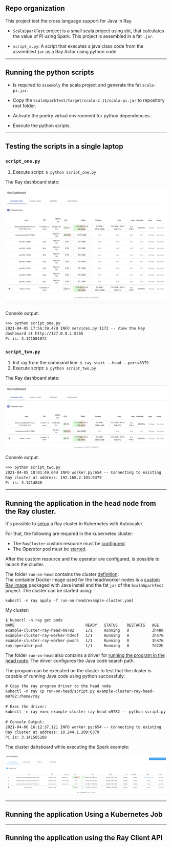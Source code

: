 ## Repo organization 

This project test the cross language support for Java in Ray. 

- `ScalaSparkTest` project is a small scala project using sbt, that calculates the value of PI using Spark. This project is assembled in a fat `.jar`.

- `script_x.py`: A script that executes a java class code from the assembled `jar` as a Ray Actor using python code. 

--------

## Running the python scripts

- Is required to `assembly` the scala project and generate the fat `scala-pi.jar`. 

- Copy the `ScalaSparkTest/target/scala-2.11/scala-pi.jar` to repository root folder. 

- Activate the poetry virtual environment for python dependencies. 

- Execute the python scripts. 

--------

## Testing the scripts in a single laptop

### `script_one.py`

1. Execute script: `$ python script_one.py`

The Ray dashboard state: 

![Dashboard image](images/script_one.png)

Console output: 

```
>>> python script_one.py 
2021-04-05 17:56:39,478 INFO services.py:1172 -- View the Ray dashboard at http://127.0.0.1:8265
Pi is: 3.141501872
```

### `script_two.py` 

1. Init ray from the command line: `$ ray start --head --port=6379`
2. Execute script: `$ python script_two.py`

The Ray dashboard state:

![Dashboard image](images/script_two.png)

Console output: 

```
>>> python script_two.py 
2021-04-05 18:01:49,644 INFO worker.py:654 -- Connecting to existing Ray cluster at address: 192.168.2.101:6379
Pi is: 3.1414846
```

-------

## Running the application in the head node from the Ray cluster.  

It's possible to [setup](https://docs.ray.io/en/master/cluster/kubernetes.html#the-ray-kubernetes-operator) 
a Ray cluster in Kubernetes with Autoscaler.

For that, the following are required in the kubernetes cluster: 

- The `RayCluster` custom resource must be [configured](https://github.com/ray-project/ray/blob/ray-1.2.0/python/ray/autoscaler/kubernetes/operator_configs/cluster_crd.yaml).
- The _Operator_ pod must be [started](https://github.com/ray-project/ray/blob/ray-1.2.0/python/ray/autoscaler/kubernetes/operator_configs/operator.yaml).

After the custom resource and the operator are configured, is possible to launch the cluster. 

The folder `run-on-head` contains the cluster [definition](./run-on-head.yaml).  
The container Docker image used for the head/worker nodes is a [custom Ray image](https://hub.docker.com/repository/docker/kada9001/ray-custom-image) packaged with Java install and the fat `jar` of the `ScalaSparkTest` project. 
The cluster can be started using: 

```
kubectl -n ray apply -f run-on-head/example-cluster.yaml
```

My cluster:

```
$ kubectl -n ray get pods
NAME                               READY   STATUS    RESTARTS   AGE
example-cluster-ray-head-m9782     1/1     Running   0          3h48m
example-cluster-ray-worker-hdvcf   1/1     Running   0          3h47m
example-cluster-ray-worker-pwxr5   1/1     Running   0          3h47m
ray-operator-pod                   1/1     Running   0          7d22h
```

The folder `run-on-head` also contains a driver for [running the program in the head node](https://docs.ray.io/en/master/cluster/kubernetes.html#running-the-program-on-the-head-node). 
The driver configures the Java code search path. 

The program can be executed on the cluster to test that the cluster is capable of running Java code using python successfuly: 

```
# Copy the ray program driver to the head node
kubectl -n ray cp run-on-head/script.py example-cluster-ray-head-m9782:/home/ray

# Exec the driver: 
kubectl -n ray exec example-cluster-ray-head-m9782 -- python script.py

# Console Output: 
2021-04-06 16:12:37,121 INFO worker.py:654 -- Connecting to existing Ray cluster at address: 10.244.1.209:6379
Pi is: 3.141585288
```

The cluster dahsboard while executing the Spark example: 

![Cluster dashboard](images/cluster_run_on_head.png)

-----

## Running the application Using a Kubernetes Job


-----

## Running the application using the Ray Client  API